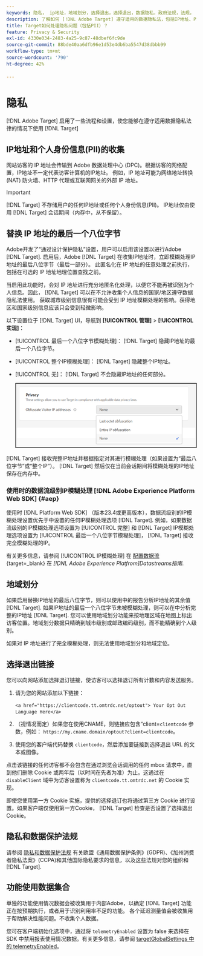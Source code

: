 ```yaml
---
keywords: 隐私， ip地址，地域划分，选择退出，选择退出，数据隐私，政府法规，法规， gdpr， ccpa，隐私，个人身份信息， PII
description: 了解如何 [!DNL Adobe Target] 遵守适用的数据隐私法，包括IP地址、PII和选择退出指令的收集和处理。
title: Target如何处理隐私问题（包括PII）？
feature: Privacy & Security
exl-id: 4330e034-2483-4a25-9c87-48dbef6fc9de
source-git-commit: 88bde40aa6dfb96e1d53e4db6ba5547d38dbbb99
workflow-type: tm+mt
source-wordcount: '790'
ht-degree: 42%

---
```


# 隐私

[!DNL Adobe Target] 启用了一些流程和设置，使您能够在遵守适用数据隐私法律的情况下使用 [!DNL Target]

## IP地址和个人身份信息(PII)的收集

网站访客的 IP 地址会传输到 Adobe 数据处理中心 (DPC)。根据访客的网络配置，IP地址不一定代表访客计算机的IP地址。 例如，IP 地址可能为网络地址转换 (NAT) 防火墙、HTTP 代理或互联网网关的外部 IP 地址。

>[!IMPORTANT]
>
>[!DNL Target] 不存储用户的任何IP地址或任何个人身份信息(PII)。 IP地址仅由使用 [!DNL Target] 会话期间（内存中，从不保留）。

## 替换 IP 地址的最后一个八位字节

Adobe开发了“通过设计保护隐私”设置，用户可以启用该设置以进行Adobe [!DNL Target]. 启用后，Adobe [!DNL Target] 在收集IP地址时，立即模糊处理IP地址的最后八位字节（最后一部分）。 此匿名化在 IP 地址的任意处理之前执行，包括在可选的 IP 地址地理位置查找之前。

当启用此功能时，会对 IP 地址进行充分地匿名化处理，以便它不能再被识别为个人信息。因此， [!DNL Target] 可以在不允许收集个人信息的国家/地区遵守数据隐私法使用。 获取城市级别信息很有可能会受到 IP 地址模糊处理的影响。获得地区和国家级别信息应该只会受到轻微影响。

以下设置位于 [!DNL Target] UI，导航到 **[!UICONTROL 管理]** > **[!UICONTROL 实现]**：

* [!UICONTROL 最后一个八位字节模糊处理]： [!DNL Target] 隐藏IP地址的最后一个八位字节。
* [!UICONTROL 整个IP模糊处理]： [!DNL Target] 隐藏整个IP地址。
* [!UICONTROL 无]： [!DNL Target] 不会隐藏IP地址的任何部分。

  ![obfuscate-ip-options](assets/obfuscate-ip.png)

[!DNL Target] 接收完整IP地址并根据指定对其进行模糊处理（如果设置为“最后八位字节”或“整个IP”）。 [!DNL Target] 然后仅在当前会话期间将模糊处理的IP地址保存在内存中。

### 使用时的数据流级别IP模糊处理 [!DNL Adobe Experience Platform Web SDK] {#aep}

使用时 [!DNL Platform Web SDK] （版本23.4或更高版本），数据流级别的IP模糊处理设置优先于中设置的任何IP模糊处理选项 [!DNL Target]. 例如，如果数据流级别的IP模糊处理选项设置为 [!UICONTROL 完整] 和 [!DNL Target] IP模糊处理选项设置为 [!UICONTROL 最后一个八位字节模糊处理]， [!DNL Target] 接收完全模糊处理的IP。

有关更多信息，请参阅 [!UICONTROL IP模糊处理] 在 [配置数据流](https://experienceleague.adobe.com/docs/experience-platform/datastreams/configure.html){target=_blank} 在 *[!DNL Adobe Experience Platfrom]Datastreams指南*.

## 地域划分

如果启用替换IP地址的最后八位字节，则可以使用中的报告分析IP地址的其余值 [!DNL Target]. 如果IP地址的最后一个八位字节未被模糊处理，则可以在中分析完整的IP地址 [!DNL Target]. 您可以使用地域划分功能来按地理区域在地图上标出访客位置。地域划分数据只精确到城市级别或邮政编码级别，而不能精确到个人级别。

如果对 IP 地址进行了完全模糊处理，则无法使用地域划分和地域定位。

## 选择退出链接

您可以向网站添加选择退订链接，使访客可以选择退订所有计数和内容发送服务。

1. 请为您的网站添加以下链接：

   `<a href="https://clientcode.tt.omtrdc.net/optout"> Your Opt Out Language Here</a>`

1. （视情况而定）如果您在使用CNAME，则链接应包含“client=`clientcode` 参数，例如：
   `https://my.cname.domain/optout?client=clientcode`。

1. 使用您的客户端代码替换 `clientcode`，然后添加要链接到选择退出 URL 的文本或图像。

点击该链接的任何访客都不会包含在通过浏览会话调用的任何 mbox 请求中，直到他们删除 Cookie 或两年后（以时间在先者为准）为止。这通过在 `disableClient` 域中为访客设置称为 `clientcode.tt.omtrdc.net` 的 Cookie 实现。

即使您使用第一方 Cookie 实施，提供的选择退订也将通过第三方 Cookie 进行设置。如果客户端仅使用第一方Cookie， [!DNL Target] 检查是否设置了选择退出Cookie。

## 隐私和数据保护法规

请参阅 [隐私和数据保护法规](/help/dev/before-implement/privacy/cmp-privacy-and-general-data-protection-regulation.md) 有关欧盟《通用数据保护条例》(GDPR)、《加州消费者隐私法案》(CCPA)和其他国际隐私要求的信息，以及这些法规对您的组织和 [!DNL Target].

## 功能使用数据集合

单独的功能使用情况数据会被收集用于内部Adobe，以确定 [!DNL Target] 功能正在按预期执行，或者用于识别利用率不足的功能。 各个延迟测量值会被收集用于帮助解决性能问题。不收集个人数据。

您可在客户端初始化选项中，通过将 `telemetryEnabled` 设置为 false 来选择在 SDK 中禁用报表使用情况数据。有关更多信息，请参阅 [targetGlobalSettings 中的 telemetryEnabled](/help/dev/implement/client-side/atjs/atjs-functions/targetglobalsettings.md#telemetryenabled)。
